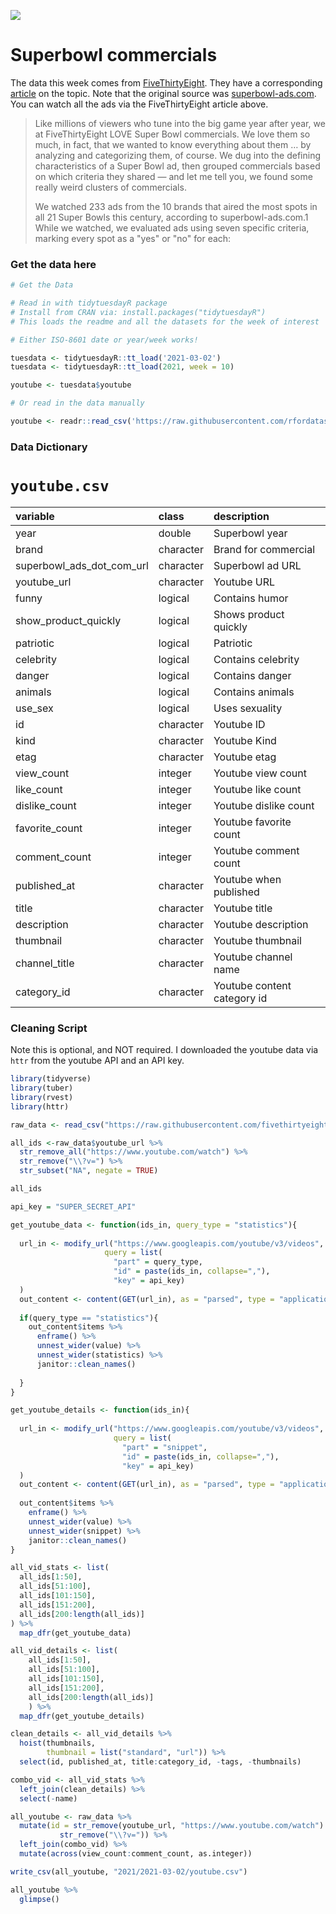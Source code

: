 ![](https://projects.fivethirtyeight.com/super-bowl-ads/images/SUPER-BOWL-ADS-Topper.png?v=7e5791e9)

# Superbowl commercials

The data this week comes from [FiveThirtyEight](https://github.com/fivethirtyeight/superbowl-ads). They have a corresponding [article](https://projects.fivethirtyeight.com/super-bowl-ads/) on the topic. Note that the original source was [superbowl-ads.com](https://superbowl-ads.com/). You can watch all the ads via the FiveThirtyEight article above.

> Like millions of viewers who tune into the big game year after year, we at FiveThirtyEight LOVE Super Bowl commercials. We love them so much, in fact, that we wanted to know everything about them … by analyzing and categorizing them, of course. We dug into the defining characteristics of a Super Bowl ad, then grouped commercials based on which criteria they shared — and let me tell you, we found some really weird clusters of commercials.
> 
> We watched 233 ads from the 10 brands that aired the most spots in all 21 Super Bowls this century, according to superbowl-ads.com.1 While we watched, we evaluated ads using seven specific criteria, marking every spot as a "yes" or "no" for each:

### Get the data here

```r
# Get the Data

# Read in with tidytuesdayR package 
# Install from CRAN via: install.packages("tidytuesdayR")
# This loads the readme and all the datasets for the week of interest

# Either ISO-8601 date or year/week works!

tuesdata <- tidytuesdayR::tt_load('2021-03-02')
tuesdata <- tidytuesdayR::tt_load(2021, week = 10)

youtube <- tuesdata$youtube

# Or read in the data manually

youtube <- readr::read_csv('https://raw.githubusercontent.com/rfordatascience/tidytuesday/main/data/2021/2021-03-02/youtube.csv')

```
### Data Dictionary

# `youtube.csv`

|variable                  |class     |description |
|:-------------------------|:---------|:-----------|
|year                      |double    | Superbowl year |
|brand                     |character | Brand for commercial |
|superbowl_ads_dot_com_url |character | Superbowl ad URL |
|youtube_url               |character | Youtube URL |
|funny                     |logical   | Contains humor |
|show_product_quickly      |logical   | Shows product quickly |
|patriotic                 |logical   | Patriotic |
|celebrity                 |logical   | Contains celebrity |
|danger                    |logical   | Contains danger |
|animals                   |logical   | Contains animals |
|use_sex                   |logical   | Uses sexuality |
|id                        |character | Youtube ID |
|kind                      |character | Youtube Kind |
|etag                      |character | Youtube etag |
|view_count                |integer   | Youtube view count |
|like_count                |integer   | Youtube like count |
|dislike_count             |integer   | Youtube dislike count |
|favorite_count            |integer   | Youtube favorite count |
|comment_count             |integer   | Youtube comment count |
|published_at              |character | Youtube when published |
|title                     |character | Youtube title |
|description               |character | Youtube description |
|thumbnail                 |character | Youtube thumbnail |
|channel_title             |character | Youtube channel name |
|category_id               |character | Youtube content category id |

### Cleaning Script

Note this is optional, and NOT required. I downloaded the youtube data via `httr` from the youtube API and an API key.

```r
library(tidyverse)
library(tuber)
library(rvest)
library(httr)

raw_data <- read_csv("https://raw.githubusercontent.com/fivethirtyeight/superbowl-ads/main/superbowl-ads.csv")

all_ids <-raw_data$youtube_url %>% 
  str_remove_all("https://www.youtube.com/watch") %>% 
  str_remove("\\?v=") %>% 
  str_subset("NA", negate = TRUE)

all_ids

api_key = "SUPER_SECRET_API"

get_youtube_data <- function(ids_in, query_type = "statistics"){
  
  url_in <- modify_url("https://www.googleapis.com/youtube/v3/videos", 
                     query = list(
                       "part" = query_type,
                       "id" = paste(ids_in, collapse=","),
                       "key" = api_key)
  )
  out_content <- content(GET(url_in), as = "parsed", type = "application/json")
  
  if(query_type == "statistics"){
    out_content$items %>% 
      enframe() %>% 
      unnest_wider(value) %>% 
      unnest_wider(statistics) %>% 
      janitor::clean_names()
    
  }
}

get_youtube_details <- function(ids_in){
  
  url_in <- modify_url("https://www.googleapis.com/youtube/v3/videos", 
                       query = list(
                         "part" = "snippet",
                         "id" = paste(ids_in, collapse=","),
                         "key" = api_key)
  )
  out_content <- content(GET(url_in), as = "parsed", type = "application/json")
  
  out_content$items %>% 
    enframe() %>% 
    unnest_wider(value) %>% 
    unnest_wider(snippet) %>% 
    janitor::clean_names()
}

all_vid_stats <- list(
  all_ids[1:50],
  all_ids[51:100],
  all_ids[101:150],
  all_ids[151:200],
  all_ids[200:length(all_ids)]
) %>% 
  map_dfr(get_youtube_data)

all_vid_details <- list(
    all_ids[1:50],
    all_ids[51:100],
    all_ids[101:150],
    all_ids[151:200],
    all_ids[200:length(all_ids)]
    ) %>% 
  map_dfr(get_youtube_details)

clean_details <- all_vid_details %>% 
  hoist(thumbnails, 
        thumbnail = list("standard", "url")) %>% 
  select(id, published_at, title:category_id, -tags, -thumbnails)

combo_vid <- all_vid_stats %>% 
  left_join(clean_details) %>% 
  select(-name)

all_youtube <- raw_data %>% 
  mutate(id = str_remove(youtube_url, "https://www.youtube.com/watch") %>% 
           str_remove("\\?v=")) %>% 
  left_join(combo_vid) %>% 
  mutate(across(view_count:comment_count, as.integer)) 

write_csv(all_youtube, "2021/2021-03-02/youtube.csv")

all_youtube %>% 
  glimpse()


```
